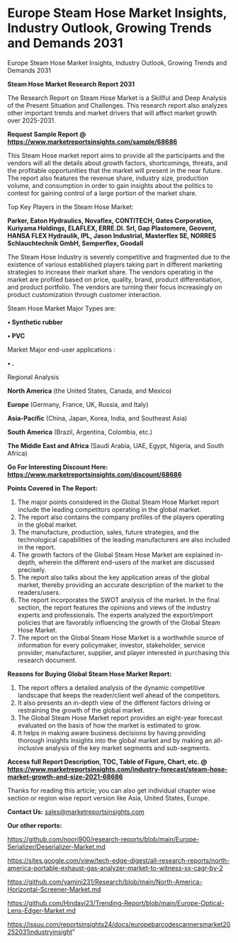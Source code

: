 # Europe Steam Hose Market Insights, Industry Outlook, Growing Trends and Demands 2031
Europe Steam Hose Market Insights, Industry Outlook, Growing Trends and Demands 2031

<strong>Steam Hose Market Research Report 2031</strong>

The Research Report on Steam Hose Market is a Skillful and Deep Analysis of the Present Situation and Challenges. This research report also analyzes other important trends and market drivers that will affect market growth over 2025-2031.

<strong>Request Sample Report @ <a href=https://www.marketreportsinsights.com/sample/68686>https://www.marketreportsinsights.com/sample/68686</a></strong>

This Steam Hose market report aims to provide all the participants and the vendors will all the details about growth factors, shortcomings, threats, and the profitable opportunities that the market will present in the near future. The report also features the revenue share, industry size, production volume, and consumption in order to gain insights about the politics to contest for gaining control of a large portion of the market share.

Top Key Players in the Steam Hose Market:

<strong>Parker, Eaton Hydraulics, Novaflex, CONTITECH, Gates Corporation, Kuriyama Holdings, ELAFLEX, ERRE.DI. Srl, Gap Plastomere, Geovent, HANSA FLEX Hydraulik, IPL, Jason Industrial, Masterflex SE, NORRES Schlauchtechnik GmbH, Semperflex, Goodall</strong>

The Steam Hose Industry is severely competitive and fragmented due to the existence of various established players taking part in different marketing strategies to increase their market share. The vendors operating in the market are profiled based on price, quality, brand, product differentiation, and product portfolio. The vendors are turning their focus increasingly on product customization through customer interaction.

Steam Hose Market Major Types are:

<strong>• Synthetic rubber

• PVC</strong>

Market Major end-user applications :

<strong>• .</strong>

Regional Analysis

</u><strong><b>North America</b></strong> (the United States, Canada, and Mexico)

<strong><b>Europe </b></strong>(Germany, France, UK, Russia, and Italy)

<strong><b>Asia-Pacific</b></strong> (China, Japan, Korea, India, and Southeast Asia)

<strong><b>South America</b></strong> (Brazil, Argentina, Colombia, etc.)

<strong><b>The Middle East and Africa</b></strong> (Saudi Arabia, UAE, Egypt, Nigeria, and South Africa)

<strong>Go For Interesting Discount Here: <a href=https://www.marketreportsinsights.com/discount/68686>https://www.marketreportsinsights.com/discount/68686</a></strong>

<strong>Points Covered in The Report:</strong>
<ol>
  <li>The major points considered in the Global Steam Hose Market report include the leading competitors operating in the global market.</li>
  <li>The report also contains the company profiles of the players operating in the global market.</li>
  <li>The manufacture, production, sales, future strategies, and the technological capabilities of the leading manufacturers are also included in the report.</li>
  <li>The growth factors of the Global Steam Hose Market are explained in-depth, wherein the different end-users of the market are discussed precisely.</li>
  <li>The report also talks about the key application areas of the global market, thereby providing an accurate description of the market to the readers/users.</li>
  <li>The report incorporates the SWOT analysis of the market. In the final section, the report features the opinions and views of the industry experts and professionals. The experts analyzed the export/import policies that are favorably influencing the growth of the Global Steam Hose Market.</li>
  <li>The report on the Global Steam Hose Market is a worthwhile source of information for every policymaker, investor, stakeholder, service provider, manufacturer, supplier, and player interested in purchasing this research document.</li>
</ol>
<strong>Reasons for Buying Global Steam Hose Market Report:</strong>

<ol>
  <li>The report offers a detailed analysis of the dynamic competitive landscape that keeps the reader/client well ahead of the competitors.</li>
  <li>It also presents an in-depth view of the different factors driving or restraining the growth of the global market.</li>
  <li>The Global Steam Hose Market report provides an eight-year forecast evaluated on the basis of how the market is estimated to grow.</li>
  <li>It helps in making aware business decisions by having providing thorough insights insights into the global market and by making an all-inclusive analysis of the key market segments and sub-segments.</li>
</ol>
<strong>Access full Report Description, TOC, Table of Figure, Chart, etc. @ <a href=https://www.marketreportsinsights.com/industry-forecast/steam-hose-market-growth-and-size-2021-68686>https://www.marketreportsinsights.com/industry-forecast/steam-hose-market-growth-and-size-2021-68686</a></strong>


Thanks for reading this article; you can also get individual chapter wise section or region wise report version like Asia, United States, Europe.

<strong>Contact Us:</strong>
sales@marketreportsinsights.com

<strong>Our other reports:</strong>

<a href=https://github.com/noori900/research-reports/blob/main/Europe-Serializer/Deserializer-Market.md>https://github.com/noori900/research-reports/blob/main/Europe-Serializer/Deserializer-Market.md</a>

<a href=https://sites.google.com/view/tech-edge-digest/all-research-reports/north-america-portable-exhaust-gas-analyzer-market-to-witness-xx-cagr-by-2>https://sites.google.com/view/tech-edge-digest/all-research-reports/north-america-portable-exhaust-gas-analyzer-market-to-witness-xx-cagr-by-2</a>

<a href=https://github.com/yamini231/Research/blob/main/North-America-Horizontal-Screener-Market.md>https://github.com/yamini231/Research/blob/main/North-America-Horizontal-Screener-Market.md</a>

<a href=https://github.com/Hindavi23/Trending-Report/blob/main/Europe-Optical-Lens-Edger-Market.md>https://github.com/Hindavi23/Trending-Report/blob/main/Europe-Optical-Lens-Edger-Market.md</a>

<a href=https://issuu.com/reportsinsights24/docs/europebarcodescannersmarket20252031industryinsight>https://issuu.com/reportsinsights24/docs/europebarcodescannersmarket20252031industryinsight</a>"
